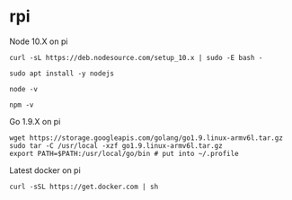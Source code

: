 # rpi

Node 10.X on pi

```
curl -sL https://deb.nodesource.com/setup_10.x | sudo -E bash -
```

```
sudo apt install -y nodejs
```

```
node -v
```

```
npm -v
```

Go 1.9.X on pi

```
wget https://storage.googleapis.com/golang/go1.9.linux-armv6l.tar.gz
sudo tar -C /usr/local -xzf go1.9.linux-armv6l.tar.gz
export PATH=$PATH:/usr/local/go/bin # put into ~/.profile
```

Latest docker on pi

```
curl -sSL https://get.docker.com | sh
```
